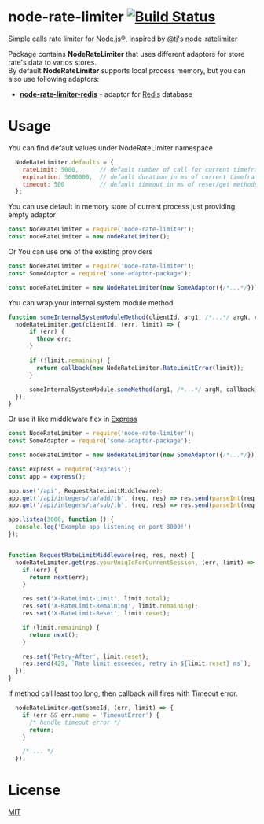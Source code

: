 # node-rate-limiter [![Build Status](https://travis-ci.org/mujichOk/node-rate-limiter.svg?branch=master)](https://travis-ci.org/mujichOk/node-rate-limiter)

  Simple calls rate limiter for [Node.js®](https://nodejs.org), inspired by [@tj](https://github.com/tj)'s [node-ratelimiter](https://github.com/tj/node-ratelimiter)
 
  Package contains **NodeRateLimiter** that uses different adaptors for store rate's data to varios stores.<br/> 
  By default **NodeRateLimiter** supports local process memory, but you can also use following adaptors:
   - **[node-rate-limiter-redis](https://github.com/mujichOk/node-rate-limiter-redis)** - adaptor for [Redis](https://redis.io) database 

# Usage

You can find default values under NodeRateLimiter namespace 

```js
  NodeRateLimiter.defaults = {
    rateLimit: 5000,      // default number of call for current timeframe
    expiration: 3600000,  // default duration in ms of current timeframe
    timeout: 500          // default timeout in ms of reset/get methods call
  };
```

You can use default in memory store of current process just providing empty adaptor

```js
const NodeRateLimiter = require('node-rate-limiter');
const nodeRateLimiter = new nodeRateLimiter();
```

Or You can use one of the existing providers 

```js
const NodeRateLimiter = require('node-rate-limiter');
const SomeAdaptor = require('some-adaptor-package');

const nodeRateLimiter = new NodeRateLimiter(new SomeAdaptor({/*...*/}));
```

You can wrap your internal system module method

```js
function someInternalSystemModuleMethod(clientId, arg1, /*...*/ argN, callback) {
  nodeRateLimiter.get(clientId, (err, limit) => {
      if (err) {
        throw err;
      }

      if (!limit.remaining) {
        return callback(new NodeRateLimiter.RateLimitError(limit));
      }

      someInternalSystemModule.someMethod(arg1, /*...*/ argN, callback);
  });
}
```

Or use it like middleware f.ex in [Express](http://expressjs.com)

```js
const NodeRateLimiter = require('node-rate-limiter');
const SomeAdaptor = require('some-adaptor-package');

const nodeRateLimiter = new NodeRateLimiter(new SomeAdaptor({/*...*/}));

const express = require('express');
const app = express();

app.use('/api', RequestRateLimitMiddleware);
app.get('/api/integers/:a/add/:b', (req, res) => res.send(parseInt(req.params.a) + parseInt(req.params.b)));
app.get('/api/integers/:a/sub/:b', (req, res) => res.send(parseInt(req.params.a) - parseInt(req.params.b)));

app.listen(3000, function () {
  console.log('Example app listening on port 3000!')
});


function RequestRateLimitMiddleware(req, res, next) {
  nodeRateLimiter.get(res.yourUniqIdForCurrentSession, (err, limit) => {
    if (err) {
      return next(err);
    }

    res.set('X-RateLimit-Limit', limit.total);
    res.set('X-RateLimit-Remaining', limit.remaining);
    res.set('X-RateLimit-Reset', limit.reset);

    if (limit.remaining) {
      return next();
    }

    res.set('Retry-After', limit.reset);
    res.send(429, `Rate limit exceeded, retry in ${limit.reset} ms`);
  });
}
```

If method call least too long, then callback will fires with Timeout error.

```js
  nodeRateLimiter.get(someId, (err, limit) => {
    if (err && err.name = 'TimeoutError') {
      /* handle timeout error */
      return;
    }

    /* ... */
  });
```

# License

  [MIT](https://raw.githubusercontent.com/mujichOk/node-rate-limiter/master/LICENSE)